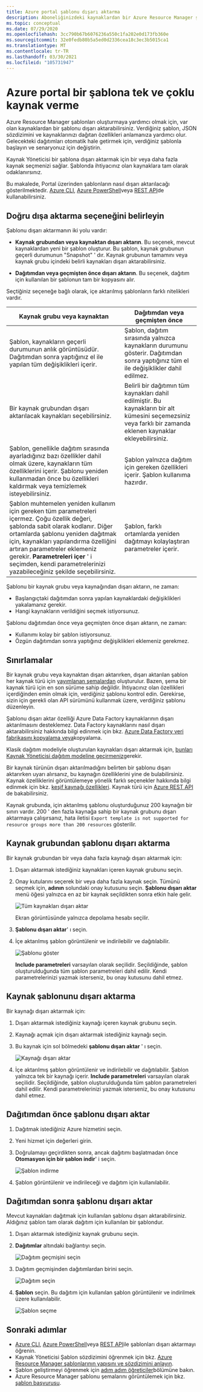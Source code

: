 ```yaml
---
title: Azure portal şablonu dışarı aktarma
description: Aboneliğinizdeki kaynaklardan bir Azure Resource Manager şablonu dışarı aktarmak için Azure portal kullanın.
ms.topic: conceptual
ms.date: 07/29/2020
ms.openlocfilehash: 3cc790b67b6076236a550c1fa202e0d173fb360e
ms.sourcegitcommit: 32e0fedb80b5a5ed0d2336cea18c3ec3b5015ca1
ms.translationtype: MT
ms.contentlocale: tr-TR
ms.lasthandoff: 03/30/2021
ms.locfileid: "105731947"
---
```

# <a name="single-and-multi-resource-export-to-a-template-in-azure-portal"></a>Azure portal bir şablona tek ve çoklu kaynak verme

Azure Resource Manager şablonları oluşturmaya yardımcı olmak için, var olan kaynaklardan bir şablonu dışarı aktarabilirsiniz. Verdiğiniz şablon, JSON sözdizimini ve kaynaklarınızı dağıtan özellikleri anlamanıza yardımcı olur. Gelecekteki dağıtımları otomatik hale getirmek için, verdiğiniz şablonla başlayın ve senaryonuz için değiştirin.

Kaynak Yöneticisi bir şablona dışarı aktarmak için bir veya daha fazla kaynak seçmenizi sağlar. Şablonda ihtiyacınız olan kaynaklara tam olarak odaklanırsınız.

Bu makalede, Portal üzerinden şablonların nasıl dışarı aktarılacağı gösterilmektedir. [Azure CLI](../management/manage-resource-groups-cli.md#export-resource-groups-to-templates), [Azure PowerShell](../management/manage-resource-groups-powershell.md#export-resource-groups-to-templates)veya [REST API](/rest/api/resources/resources/resourcegroups/exporttemplate)de kullanabilirsiniz.

## <a name="choose-the-right-export-option"></a>Doğru dışa aktarma seçeneğini belirleyin

Şablonu dışarı aktarmanın iki yolu vardır:

* **Kaynak grubundan veya kaynaktan dışarı aktarın**. Bu seçenek, mevcut kaynaklardan yeni bir şablon oluşturur. Bu şablon, kaynak grubunun geçerli durumunun "Snapshot" ' dır. Kaynak grubunun tamamını veya kaynak grubu içindeki belirli kaynakları dışarı aktarabilirsiniz.

* **Dağıtımdan veya geçmişten önce dışarı aktarın**. Bu seçenek, dağıtım için kullanılan bir şablonun tam bir kopyasını alır.

Seçtiğiniz seçeneğe bağlı olarak, içe aktarılmış şablonların farklı nitelikleri vardır.

| Kaynak grubu veya kaynaktan | Dağıtımdan veya geçmişten önce |
| --------------------- | ----------------- |
| Şablon, kaynakların geçerli durumunun anlık görüntüsüdür. Dağıtımdan sonra yaptığınız el ile yapılan tüm değişiklikleri içerir. | Şablon, dağıtım sırasında yalnızca kaynakların durumunu gösterir. Dağıtımdan sonra yaptığınız tüm el ile değişiklikler dahil edilmez. |
| Bir kaynak grubundan dışarı aktarılacak kaynakları seçebilirsiniz. | Belirli bir dağıtımın tüm kaynakları dahil edilmiştir. Bu kaynakların bir alt kümesini seçemezsiniz veya farklı bir zamanda eklenen kaynaklar ekleyebilirsiniz. |
| Şablon, genellikle dağıtım sırasında ayarladığınız bazı özellikler dahil olmak üzere, kaynakların tüm özelliklerini içerir. Şablonu yeniden kullanmadan önce bu özellikleri kaldırmak veya temizlemek isteyebilirsiniz. | Şablon yalnızca dağıtım için gereken özellikleri içerir. Şablon kullanıma hazırdır. |
| Şablon muhtemelen yeniden kullanım için gereken tüm parametreleri içermez. Çoğu özellik değeri, şablonda sabit olarak kodlanır. Diğer ortamlarda şablonu yeniden dağıtmak için, kaynakları yapılandırma özelliğini artıran parametreler eklemeniz gerekir.  **Parametreleri içer** ' i seçimden, kendi parametrelerinizi yazabileceğiniz şekilde seçebilirsiniz. | Şablon, farklı ortamlarda yeniden dağıtmayı kolaylaştıran parametreler içerir. |

Şablonu bir kaynak grubu veya kaynağından dışarı aktarın, ne zaman:

* Başlangıçtaki dağıtımdan sonra yapılan kaynaklardaki değişiklikleri yakalamanız gerekir.
* Hangi kaynakların verildiğini seçmek istiyorsunuz.

Şablonu dağıtımdan önce veya geçmişten önce dışarı aktarın, ne zaman:

* Kullanımı kolay bir şablon istiyorsunuz.
* Özgün dağıtımdan sonra yaptığınız değişiklikleri eklemeniz gerekmez.

## <a name="limitations"></a>Sınırlamalar

Bir kaynak grubu veya kaynaktan dışarı aktarırken, dışarı aktarılan şablon her kaynak türü için [yayımlanan şemalardan](https://github.com/Azure/azure-resource-manager-schemas/tree/master/schemas) oluşturulur. Bazen, şema bir kaynak türü için en son sürüme sahip değildir. İhtiyacınız olan özellikleri içerdiğinden emin olmak için, verdiğiniz şablonu kontrol edin. Gerekirse, sizin için gerekli olan API sürümünü kullanmak üzere, verdiğiniz şablonu düzenleyin.

Şablonu dışarı aktar özelliği Azure Data Factory kaynaklarının dışarı aktarılmasını desteklemez. Data Factory kaynaklarını nasıl dışarı aktarabilirsiniz hakkında bilgi edinmek için bkz. [Azure Data Factory veri fabrikasını kopyalama veya](../../data-factory/copy-clone-data-factory.md)kopyalama.

Klasik dağıtım modeliyle oluşturulan kaynakları dışarı aktarmak için, [bunları Kaynak Yöneticisi dağıtım modeline geçirmeniz](../../virtual-machines/migration-classic-resource-manager-overview.md)gerekir.

Bir kaynak türünün dışarı aktarılmadığını belirten bir şablonu dışarı aktarırken uyarı alırsanız, bu kaynağın özelliklerini yine de bulabilirsiniz. Kaynak özelliklerini görüntülemeye yönelik farklı seçenekler hakkında bilgi edinmek için bkz. [keşif kaynağı özellikleri](view-resources.md). Kaynak türü için [Azure REST API](/rest/api/azure/) de bakabilirsiniz.

Kaynak grubunda, için aktarılmış şablonu oluşturduğunuz 200 kaynağın bir sınırı vardır. 200 ' den fazla kaynağa sahip bir kaynak grubunu dışarı aktarmaya çalışırsanız, hata iletisi `Export template is not supported for resource groups more than 200 resources` gösterilir.

## <a name="export-template-from-a-resource-group"></a>Kaynak grubundan şablonu dışarı aktarma

Bir kaynak grubundan bir veya daha fazla kaynağı dışarı aktarmak için:

1. Dışarı aktarmak istediğiniz kaynakları içeren kaynak grubunu seçin.

1. Onay kutularını seçerek bir veya daha fazla kaynak seçin.  Tümünü seçmek için, **adının** solundaki onay kutusunu seçin. **Şablonu dışarı aktar** menü öğesi yalnızca en az bir kaynak seçildikten sonra etkin hale gelir.

   ![Tüm kaynakları dışarı aktar](./media/export-template-portal/select-all-resources.png)

    Ekran görüntüsünde yalnızca depolama hesabı seçilir.
1. **Şablonu dışarı aktar**' ı seçin.

1. İçe aktarılmış şablon görüntülenir ve indirilebilir ve dağıtılabilir.

   ![Şablonu göster](./media/export-template-portal/show-template.png)

   **Include parametreleri** varsayılan olarak seçilidir.  Seçildiğinde, şablon oluşturulduğunda tüm şablon parametreleri dahil edilir. Kendi parametrelerinizi yazmak isterseniz, bu onay kutusunu dahil etmez.

## <a name="export-template-from-a-resource"></a>Kaynak şablonunu dışarı aktarma

Bir kaynağı dışarı aktarmak için:

1. Dışarı aktarmak istediğiniz kaynağı içeren kaynak grubunu seçin.

1. Kaynağı açmak için dışarı aktarmak istediğiniz kaynağı seçin.

1. Bu kaynak için sol bölmedeki **şablonu dışarı aktar** ' ı seçin.

   ![Kaynağı dışarı aktar](./media/export-template-portal/export-single-resource.png)

1. İçe aktarılmış şablon görüntülenir ve indirilebilir ve dağıtılabilir. Şablon yalnızca tek bir kaynağı içerir. **Include parametreleri** varsayılan olarak seçilidir.  Seçildiğinde, şablon oluşturulduğunda tüm şablon parametreleri dahil edilir. Kendi parametrelerinizi yazmak isterseniz, bu onay kutusunu dahil etmez.

## <a name="export-template-before-deployment"></a>Dağıtımdan önce şablonu dışarı aktar

1. Dağıtmak istediğiniz Azure hizmetini seçin.

1. Yeni hizmet için değerleri girin.

1. Doğrulamayı geçirdikten sonra, ancak dağıtımı başlatmadan önce **Otomasyon için bir şablon indir**' i seçin.

   ![Şablon indirme](./media/export-template-portal/download-before-deployment.png)

1. Şablon görüntülenir ve indirileceği ve dağıtım için kullanılabilir.


## <a name="export-template-after-deployment"></a>Dağıtımdan sonra şablonu dışarı aktar

Mevcut kaynakları dağıtmak için kullanılan şablonu dışarı aktarabilirsiniz. Aldığınız şablon tam olarak dağıtım için kullanılan bir şablondur.

1. Dışarı aktarmak istediğiniz kaynak grubunu seçin.

1. **Dağıtımlar** altındaki bağlantıyı seçin.

   ![Dağıtım geçmişini seçin](./media/export-template-portal/select-deployment-history.png)

1. Dağıtım geçmişinden dağıtımlardan birini seçin.

   ![Dağıtım seçin](./media/export-template-portal/select-details.png)

1. **Şablon** seçin. Bu dağıtım için kullanılan şablon görüntülenir ve indirilmek üzere kullanılabilir.

   ![Şablon seçme](./media/export-template-portal/show-template-from-history.png)

## <a name="next-steps"></a>Sonraki adımlar

- [Azure CLI](../management/manage-resource-groups-cli.md#export-resource-groups-to-templates), [Azure PowerShell](../management/manage-resource-groups-powershell.md#export-resource-groups-to-templates)veya [REST API](/rest/api/resources/resources/resourcegroups/exporttemplate)ile şablonları dışarı aktarmayı öğrenin.
- Kaynak Yöneticisi Şablon sözdizimini öğrenmek için bkz. [Azure Resource Manager şablonlarının yapısını ve sözdizimini anlayın](template-syntax.md).
- Şablon geliştirmeyi öğrenmek için [adım adım öğreticiler](../index.yml)bölümüne bakın.
- Azure Resource Manager şablonu şemalarını görüntülemek için bkz. [şablon başvurusu](/azure/templates/).